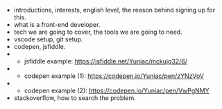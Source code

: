 -   introductions, interests, english level, the reason behind signing up for this.
-   what is a front-end developer.
-   tech we are going to cover, the tools we are going to need.
-   vscode setup, git setup.
-   codepen, jsfiddle.
-   -   jsfiddle example: https://jsfiddle.net/Yuniac/mckujq32/6/
-   -   codepen example (1): https://codepen.io/Yuniac/pen/zYNzVoV
-   -   codepen example (2): https://codepen.io/Yuniac/pen/VwPgNMY
-   stackoverflow, how to search the problem.
